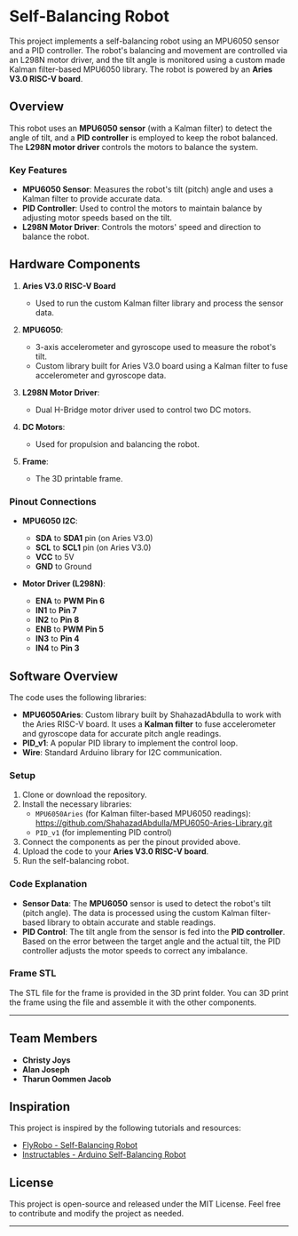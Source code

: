 # Self-Balancing Robot

This project implements a self-balancing robot using an MPU6050 sensor and a PID controller. The robot's balancing and movement are controlled via an L298N motor driver, and the tilt angle is monitored using a custom made Kalman filter-based MPU6050 library. The robot is powered by an **Aries V3.0 RISC-V board**.

## Overview

This robot uses an **MPU6050 sensor** (with a Kalman filter) to detect the angle of tilt, and a **PID controller** is employed to keep the robot balanced. The **L298N motor driver** controls the motors to balance the system.

### Key Features

- **MPU6050 Sensor**: Measures the robot's tilt (pitch) angle and uses a Kalman filter to provide accurate data.
- **PID Controller**: Used to control the motors to maintain balance by adjusting motor speeds based on the tilt.
- **L298N Motor Driver**: Controls the motors' speed and direction to balance the robot.
  
## Hardware Components

1. **Aries V3.0 RISC-V Board**
   - Used to run the custom Kalman filter library and process the sensor data.
  
2. **MPU6050**:
   - 3-axis accelerometer and gyroscope used to measure the robot's tilt.
   - Custom library built for Aries V3.0 board using a Kalman filter to fuse accelerometer and gyroscope data.

3. **L298N Motor Driver**:
   - Dual H-Bridge motor driver used to control two DC motors.

4. **DC Motors**:
   - Used for propulsion and balancing the robot.

6. **Frame**:
   - The 3D printable frame.

### Pinout Connections

- **MPU6050 I2C**:
  - **SDA** to **SDA1** pin (on Aries V3.0)
  - **SCL** to **SCL1** pin (on Aries V3.0)
  - **VCC** to 5V
  - **GND** to Ground
  
- **Motor Driver (L298N)**:
  - **ENA** to **PWM Pin 6**
  - **IN1** to **Pin 7**
  - **IN2** to **Pin 8**
  - **ENB** to **PWM Pin 5**
  - **IN3** to **Pin 4**
  - **IN4** to **Pin 3**
  
## Software Overview

The code uses the following libraries:

- **MPU6050Aries**: Custom library built by ShahazadAbdulla to work with the Aries RISC-V board. It uses a **Kalman filter** to fuse accelerometer and gyroscope data for accurate pitch angle readings.
- **PID_v1**: A popular PID library to implement the control loop.
- **Wire**: Standard Arduino library for I2C communication.

### Setup

1. Clone or download the repository.
2. Install the necessary libraries:
   - `MPU6050Aries` (for Kalman filter-based MPU6050 readings):
      https://github.com/ShahazadAbdulla/MPU6050-Aries-Library.git
   - `PID_v1` (for implementing PID control)
3. Connect the components as per the pinout provided above.
4. Upload the code to your **Aries V3.0 RISC-V board**.
5. Run the self-balancing robot.

### Code Explanation

- **Sensor Data**: The **MPU6050** sensor is used to detect the robot's tilt (pitch angle). The data is processed using the custom Kalman filter-based library to obtain accurate and stable readings.
- **PID Control**: The tilt angle from the sensor is fed into the **PID controller**. Based on the error between the target angle and the actual tilt, the PID controller adjusts the motor speeds to correct any imbalance.

### Frame STL

The STL file for the frame is provided in the 3D print folder. You can 3D print the frame using the file and assemble it with the other components.

---

## Team Members

- **Christy Joys**
- **Alan Joseph**
- **Tharun Oommen Jacob**

## Inspiration

This project is inspired by the following tutorials and resources:

- [FlyRobo - Self-Balancing Robot](https://www.flyrobo.in/blog/self-balancing-robot)
- [Instructables - Arduino Self-Balancing Robot](https://www.instructables.com/Arduino-Self-Balancing-Robot-1/)


## License

This project is open-source and released under the MIT License. Feel free to contribute and modify the project as needed.

---
